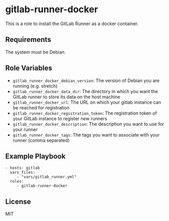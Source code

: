gitlab-runner-docker
====================

This is a role to install the GitLab Runner as a docker container.

Requirements
------------

The system must be Debian.

Role Variables
--------------

- `gitlab_runner_docker_debian_version`: The version of Debian you are running
  (e.g. stretch)
- `gitlab_runner_docker_data_dir`: The directory in which you want the GitLab
  runner to store its data on the host machine
- `gitlab_runner_docker_url`: The URL on which your gitlab instance can be
  reached for registration
- `gitlab_runner_docker_registration_token`: The registration token of your
  GitLab instance to register new runners
- `gitlab_runner_docker_description`: The description you want to use for your
  runner
- `gitlab_runner_docker_tags`: The tags you want to associate with your
  runner (comma separated)

Example Playbook
----------------

    - hosts: gitlab
      vars_files:
         - "vars/gitlab_runner.yml"
      roles:
         - gitlab-runner-docker

License
-------

MIT
